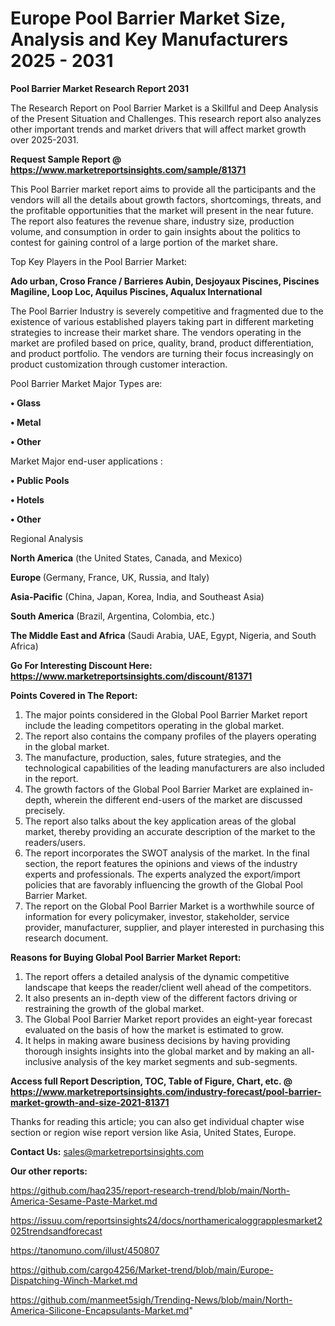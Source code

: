 # Europe Pool Barrier Market Size, Analysis and Key Manufacturers 2025 - 2031

<strong>Pool Barrier Market Research Report 2031</strong>

The Research Report on Pool Barrier Market is a Skillful and Deep Analysis of the Present Situation and Challenges. This research report also analyzes other important trends and market drivers that will affect market growth over 2025-2031.

<strong>Request Sample Report @ <a href=https://www.marketreportsinsights.com/sample/81371>https://www.marketreportsinsights.com/sample/81371</a></strong>

This Pool Barrier market report aims to provide all the participants and the vendors will all the details about growth factors, shortcomings, threats, and the profitable opportunities that the market will present in the near future. The report also features the revenue share, industry size, production volume, and consumption in order to gain insights about the politics to contest for gaining control of a large portion of the market share.

Top Key Players in the Pool Barrier Market:

<strong>Ado urban, Croso France / Barrieres Aubin, Desjoyaux Piscines, Piscines Magiline, Loop Loc, Aquilus Piscines, Aqualux International</strong>

The Pool Barrier Industry is severely competitive and fragmented due to the existence of various established players taking part in different marketing strategies to increase their market share. The vendors operating in the market are profiled based on price, quality, brand, product differentiation, and product portfolio. The vendors are turning their focus increasingly on product customization through customer interaction.

Pool Barrier Market Major Types are:

<strong>• Glass

• Metal

• Other</strong>

Market Major end-user applications :

<strong>• Public Pools

• Hotels

• Other</strong>

Regional Analysis

</u><strong><b>North America</b></strong> (the United States, Canada, and Mexico)

<strong><b>Europe </b></strong>(Germany, France, UK, Russia, and Italy)

<strong><b>Asia-Pacific</b></strong> (China, Japan, Korea, India, and Southeast Asia)

<strong><b>South America</b></strong> (Brazil, Argentina, Colombia, etc.)

<strong><b>The Middle East and Africa</b></strong> (Saudi Arabia, UAE, Egypt, Nigeria, and South Africa)

<strong>Go For Interesting Discount Here: <a href=https://www.marketreportsinsights.com/discount/81371>https://www.marketreportsinsights.com/discount/81371</a></strong>

<strong>Points Covered in The Report:</strong>
<ol>
  <li>The major points considered in the Global Pool Barrier Market report include the leading competitors operating in the global market.</li>
  <li>The report also contains the company profiles of the players operating in the global market.</li>
  <li>The manufacture, production, sales, future strategies, and the technological capabilities of the leading manufacturers are also included in the report.</li>
  <li>The growth factors of the Global Pool Barrier Market are explained in-depth, wherein the different end-users of the market are discussed precisely.</li>
  <li>The report also talks about the key application areas of the global market, thereby providing an accurate description of the market to the readers/users.</li>
  <li>The report incorporates the SWOT analysis of the market. In the final section, the report features the opinions and views of the industry experts and professionals. The experts analyzed the export/import policies that are favorably influencing the growth of the Global Pool Barrier Market.</li>
  <li>The report on the Global Pool Barrier Market is a worthwhile source of information for every policymaker, investor, stakeholder, service provider, manufacturer, supplier, and player interested in purchasing this research document.</li>
</ol>
<strong>Reasons for Buying Global Pool Barrier Market Report:</strong>

<ol>
  <li>The report offers a detailed analysis of the dynamic competitive landscape that keeps the reader/client well ahead of the competitors.</li>
  <li>It also presents an in-depth view of the different factors driving or restraining the growth of the global market.</li>
  <li>The Global Pool Barrier Market report provides an eight-year forecast evaluated on the basis of how the market is estimated to grow.</li>
  <li>It helps in making aware business decisions by having providing thorough insights insights into the global market and by making an all-inclusive analysis of the key market segments and sub-segments.</li>
</ol>
<strong>Access full Report Description, TOC, Table of Figure, Chart, etc. @ <a href=https://www.marketreportsinsights.com/industry-forecast/pool-barrier-market-growth-and-size-2021-81371>https://www.marketreportsinsights.com/industry-forecast/pool-barrier-market-growth-and-size-2021-81371</a></strong>


Thanks for reading this article; you can also get individual chapter wise section or region wise report version like Asia, United States, Europe.

<strong>Contact Us:</strong>
sales@marketreportsinsights.com

<strong>Our other reports:</strong>

<a href=https://github.com/haq235/report-research-trend/blob/main/North-America-Sesame-Paste-Market.md>https://github.com/haq235/report-research-trend/blob/main/North-America-Sesame-Paste-Market.md</a>

<a href=https://issuu.com/reportsinsights24/docs/northamericaloggrapplesmarket2025trendsandforecast>https://issuu.com/reportsinsights24/docs/northamericaloggrapplesmarket2025trendsandforecast</a>

<a href=https://tanomuno.com/illust/450807>https://tanomuno.com/illust/450807</a>

<a href=https://github.com/cargo4256/Market-trend/blob/main/Europe-Dispatching-Winch-Market.md>https://github.com/cargo4256/Market-trend/blob/main/Europe-Dispatching-Winch-Market.md</a>

<a href=https://github.com/manmeet5sigh/Trending-News/blob/main/North-America-Silicone-Encapsulants-Market.md>https://github.com/manmeet5sigh/Trending-News/blob/main/North-America-Silicone-Encapsulants-Market.md</a>"
